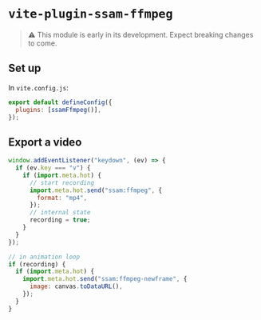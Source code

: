 # `vite-plugin-ssam-ffmpeg`

> ⚠️ This module is early in its development. Expect breaking changes to come.

## Set up

In `vite.config.js`:

```js
export default defineConfig({
  plugins: [ssamFfmpeg()],
});
```

<!-- ## Export an image

```js
window.addEventListener("keydown", (ev) => {
  if (ev.key === "s") {
    if (import.meta.hot) {
      import.meta.hot.send("ssam:ffmpeg", {
        format: "png",
      });
    }
  }
});
``` -->

## Export a video

```js
window.addEventListener("keydown", (ev) => {
  if (ev.key === "v") {
    if (import.meta.hot) {
      // start recording
      import.meta.hot.send("ssam:ffmpeg", {
        format: "mp4",
      });
      // internal state
      recording = true;
    }
  }
});

// in animation loop
if (recording) {
  if (import.meta.hot) {
    import.meta.hot.send("ssam:ffmpeg-newframe", {
      image: canvas.toDataURL(),
    });
  }
}
```
